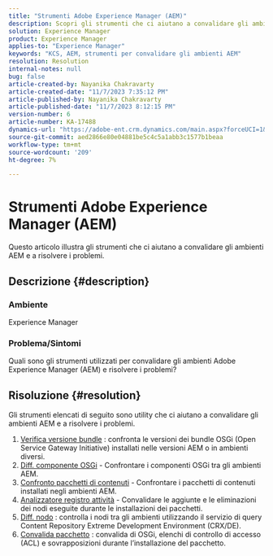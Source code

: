 ```yaml
---
title: "Strumenti Adobe Experience Manager (AEM)"
description: Scopri gli strumenti che ci aiutano a convalidare gli ambienti AEM e a risolvere i problemi.
solution: Experience Manager
product: Experience Manager
applies-to: "Experience Manager"
keywords: "KCS, AEM, strumenti per convalidare gli ambienti AEM"
resolution: Resolution
internal-notes: null
bug: false
article-created-by: Nayanika Chakravarty
article-created-date: "11/7/2023 7:35:12 PM"
article-published-by: Nayanika Chakravarty
article-published-date: "11/7/2023 8:12:15 PM"
version-number: 6
article-number: KA-17488
dynamics-url: "https://adobe-ent.crm.dynamics.com/main.aspx?forceUCI=1&pagetype=entityrecord&etn=knowledgearticle&id=3222f7c0-a47d-ee11-8179-6045bd006b4b"
source-git-commit: aed2866e80e04881be5c4c5a1abb3c1577b1beaa
workflow-type: tm+mt
source-wordcount: '209'
ht-degree: 7%

---
```


# Strumenti Adobe Experience Manager (AEM)


Questo articolo illustra gli strumenti che ci aiutano a convalidare gli ambienti AEM e a risolvere i problemi.

## Descrizione {#description}


### <b>Ambiente</b>

Experience Manager

### <b>Problema/Sintomi</b>

Quali sono gli strumenti utilizzati per convalidare gli ambienti Adobe Experience Manager (AEM) e risolvere i problemi?


## Risoluzione {#resolution}

Gli strumenti elencati di seguito sono utility che ci aiutano a convalidare gli ambienti AEM e a risolvere i problemi.<br>
1. [Verifica versione bundle](https://experienceleague.adobe.com/docs/experience-cloud-kcs/kbarticles/KA-17501.html?lang=it) : confronta le versioni dei bundle OSGi (Open Service Gateway Initiative) installati nelle versioni AEM o in ambienti diversi.
2. [Diff. componente OSGi](https://helpx.adobe.com/experience-manager/kb/tools/osgi-component-diff.html) - Confrontare i componenti OSGi tra gli ambienti AEM.
3. [Confronto pacchetti di contenuti](https://helpx.adobe.com/experience-manager/kb/tools/content-package-comparator.html) - Confrontare i pacchetti di contenuti installati negli ambienti AEM.
4. [Analizzatore registro attività](https://helpx.adobe.com/experience-manager/kb/tools/activity-log-analyzer.html) - Convalidare le aggiunte e le eliminazioni dei nodi eseguite durante le installazioni dei pacchetti.
5. [Diff. nodo](https://helpx.adobe.com/experience-manager/kb/tools/aem-node-diff.html) : controlla i nodi tra gli ambienti utilizzando il servizio di query Content Repository Extreme Development Environment (CRX/DE).
6. [Convalida pacchetto](https://helpx.adobe.com/experience-manager/6-4/sites/administering/using/package-manager.html#ValidatingPackages) : convalida di OSGi, elenchi di controllo di accesso (ACL) e sovrapposizioni durante l’installazione del pacchetto.

